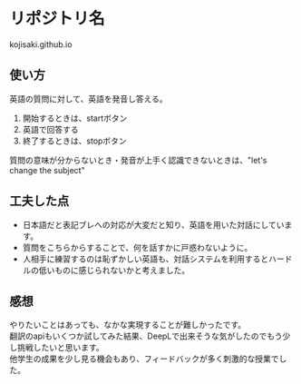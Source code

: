 # リポジトリ名
kojisaki.github.io




## 使い方

英語の質問に対して、英語を発音し答える。

1. 開始するときは、startボタン
2. 英語で回答する
3. 終了するときは、stopボタン

質問の意味が分からないとき・発音が上手く認識できないときは、"let's change the subject"



## 工夫した点

* 日本語だと表記ブレへの対応が大変だと知り、英語を用いた対話にしています。
* 質問をこちらからすることで、何を話すかに戸惑わないように。  
* 人相手に練習するのは恥ずかしい英語も、対話システムを利用するとハードルの低いものに感じられないかと考えました。


## 感想

やりたいことはあっても、なかな実現することが難しかったです。  
翻訳のapiもいくつか試してみた結果、DeepLで出来そうな気がしたのでもう少し挑戦したいと思います。  
他学生の成果を少し見る機会もあり、フィードバックが多く刺激的な授業でした。  
